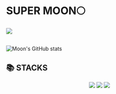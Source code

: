 <div align=left><h1>SUPER MOON🌕</h1></div> 


<img src="https://github-readme-stats.vercel.app/api/top-langs/?username=Moondongoh&layout=compact"><br><br>

![Moon's GitHub stats](https://github-readme-stats.vercel.app/api?username=Moondongoh&show_icons=true)



<div align=left><h2>📚 STACKS</h2></div>
   <div align="center">
   <img src="https://img.shields.io/badge/Java-007396?style=flat&logo=Java&logoColor=white" />
   <img src="https://img.shields.io/badge/HTML5-E34F26?style=flat&logo=HTML5&logoColor=white" />
   <img src="https://img.shields.io/badge/CSS3-1572B6?style=flat&logo=CSS3&logoColor=white" />
</div>
 
